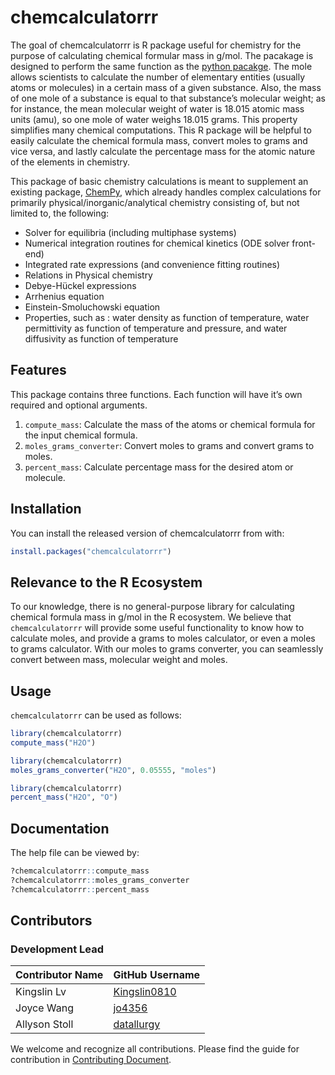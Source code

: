 
<!-- README.md is generated from README.Rmd. Please edit that file -->

# chemcalculatorrr

<!-- badges: start -->
<!-- badges: end -->

The goal of chemcalculatorrr is R package useful for chemistry for the
purpose of calculating chemical formular mass in g/mol. The pacakage is
designed to perform the same function as the [python
pacakge](https://github.com/UBC-MDS/chemcalculator). The mole allows
scientists to calculate the number of elementary entities (usually atoms
or molecules) in a certain mass of a given substance. Also, the mass of one mole of a substance is
equal to that substance’s molecular weight; as for instance, the mean
molecular weight of water is 18.015 atomic mass units (amu), so one mole
of water weighs 18.015 grams. This property simplifies many chemical
computations. This R package will be helpful to easily calculate the
chemical formula mass, convert moles to grams and vice versa, and lastly
calculate the percentage mass for the atomic nature of the elements in
chemistry.

This package of basic chemistry calculations is meant to supplement an
existing package, [ChemPy](https://github.com/bjodah/chempy), which
already handles complex calculations for primarily
physical/inorganic/analytical chemistry consisting of, but not limited
to, the following:

-   Solver for equilibria (including multiphase systems)
-   Numerical integration routines for chemical kinetics (ODE solver
    front-end)
-   Integrated rate expressions (and convenience fitting routines)
-   Relations in Physical chemistry
-   Debye-Hückel expressions
-   Arrhenius equation
-   Einstein-Smoluchowski equation
-   Properties, such as : water density as function of temperature,
    water permittivity as function of temperature and pressure, and
    water diffusivity as function of temperature

## Features

This package contains three functions. Each function will have it’s own
required and optional arguments.

1.  `compute_mass`: Calculate the mass of the atoms or chemical formula
    for the input chemical formula.
2.  `moles_grams_converter`: Convert moles to grams and convert grams to
    moles.
3.  `percent_mass`: Calculate percentage mass for the desired atom or
    molecule.

## Installation

You can install the released version of chemcalculatorrr from with:

``` r
install.packages("chemcalculatorrr")
```

## Relevance to the R Ecosystem


To our knowledge, there is no general-purpose library for calculating
chemical formula mass in g/mol in the R ecosystem. We believe that
`chemcalculatorrr` will provide some useful functionality to know how to
calculate moles, and provide a grams to moles calculator, or even a
moles to grams calculator. With our moles to grams converter, you can
seamlessly convert between mass, molecular weight and moles.

## Usage

`chemcalculatorrr` can be used as follows:

``` r
library(chemcalculatorrr)
compute_mass("H2O")
```

``` r
library(chemcalculatorrr)
moles_grams_converter("H2O", 0.05555, "moles")
```

``` r
library(chemcalculatorrr)
percent_mass("H2O", "O")

```

## Documentation

The help file can be viewed by:

``` r
?chemcalculatorrr::compute_mass
?chemcalculatorrr::moles_grams_converter
?chemcalculatorrr::percent_mass
```

## Contributors

### Development Lead

| Contributor Name | GitHub Username                                 |
|------------------|-------------------------------------------------|
| Kingslin Lv      | [Kingslin0810](https://github.com/Kingslin0810) |
| Joyce Wang       | [jo4356](https://github.com/jo4356)             |
| Allyson Stoll    | [datallurgy](https://github.com/datallurgy)     |

We welcome and recognize all contributions. Please find the guide for
contribution in [Contributing
Document](https://github.com/UBC-MDS/chemcalculatorrr/blob/main/.github/CONTRIBUTING.md).
